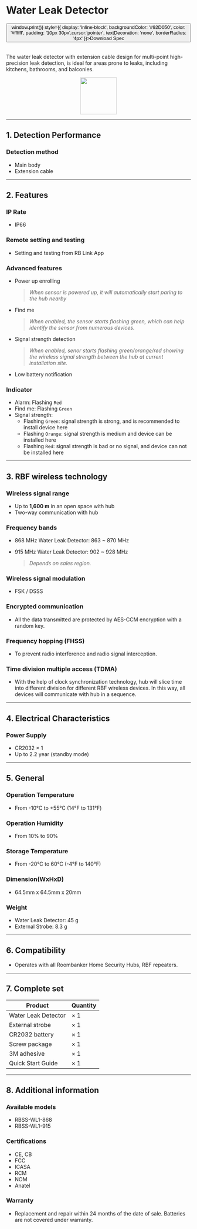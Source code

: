 ﻿# Water Leak Detector

<div style={{textAlign: 'center'}}>
<button onClick={() => window.print()} style={{ display: 'inline-block', backgroundColor: '#92D050', color: '#ffffff', padding: '10px 30px',cursor:'pointer', textDecoration: 'none', borderRadius: '4px' }}>Download Spec</button>
</div>

<br />

The water leak detector with extension cable design for multi-point high-precision leak detection, is ideal for areas prone to leaks, including kitchens, bathrooms, and balconies.

<div align="center">
  <img src="https://dusunprj.oss-us-west-1.aliyuncs.com/roombanker/Water%20Leak%20Detector.png" width="100" />
</div>



------

## 1. Detection Performance

### Detection method

* Main body
* Extension cable

------

## 2. Features

### IP Rate

* IP66

### Remote setting and testing

* Setting and testing from RB Link App

### Advanced features

* Power up enrolling  
  
  > *When sensor is powered up, it will automatically start paring to the hub nearby*
* Find me  
  
  > *When enabled, the sensor starts flashing green, which can help identify the sensor from numerous devices.*
* Signal strength detection  
  
  > *When enabled, senor starts flashing green/orange/red showing the wireless signal strength between the hub at current installation site.* 
* Low battery notification

### Indicator

* Alarm: Flashing `Red`
* Find me: Flashing `Green`
* Signal strength:
  * Flashing `Green`: signal strength is strong, and is recommended to install device here
  * Flashing `Orange`: signal strength is medium and device can be installed here
  * Flashing `Red`: signal strength is bad or no signal, and device can not be installed here


------

## 3. RBF wireless technology

### Wireless signal range

* Up to **1,600 m** in an open space with hub
* Two-way communication with hub

### Frequency bands

* 868 MHz Water Leak Detector: 863 ~ 870 MHz
* 915 MHz Water Leak Detector: 902 ~ 928 MHz  
  
  > *Depends on sales region.*

### Wireless signal modulation

* FSK / DSSS

### Encrypted communication

* All the data transmitted are protected by AES-CCM encryption with a random key.

### Frequency hopping (FHSS)

* To prevent radio interference and radio signal interception.

### Time division multiple access (TDMA)

* With the help of clock synchronization technology, hub will slice time into different division for different RBF wireless devices. In this way, all devices will communicate with hub in a sequence.

------

## 4. Electrical Characteristics

### Power Supply

* CR2032 × 1
* Up to 2.2 year (standby mode)

------

## 5. General

### Operation Temperature

* From -10°С to +55°С (14°F to 131°F)

### Operation Humidity

* From 10% to 90%

### Storage Temperature

* From -20°C to 60°C (-4°F to 140°F)

### Dimension(WxHxD)

* 64.5mm x 64.5mm x 20mm

### Weight

* Water Leak Detector: 45 g
* External Strobe: 8.3 g

------

## 6. Compatibility

* Operates with all Roombanker Home Security Hubs,  RBF repeaters.

------

## 7. Complete set

| Product             | Quantity |
| ------------------- | -------- |
| Water Leak Detector | × 1      |
| External strobe     | × 1      |
| CR2032 battery      | × 1      |
| Screw package       | × 1      |
| 3M adhesive         | × 1      |
| Quick Start Guide   | × 1      |



------

## 8. Additional information

### Available models

* RBSS-WL1-868
* RBSS-WL1-915

### Certifications

* CE, CB
* FCC
* ICASA
* RCM
* NOM
* Anatel

### Warranty

* Replacement and repair within 24 months of the date of sale. Batteries are not covered under warranty.
